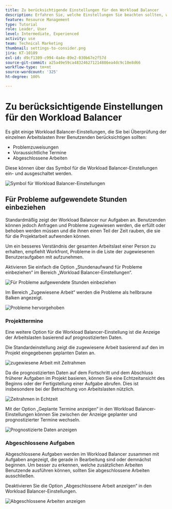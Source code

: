 ```yaml
---
title: Zu berücksichtigende Einstellungen für den Workload Balancer
description: Erfahren Sie, welche Einstellungen Sie beachten sollten, wenn Sie sich mit den einzelnen Arbeitslasten Ihrer Benutzenden vertraut machen.
feature: Resource Management
type: Tutorial
role: Leader, User
level: Intermediate, Experienced
activity: use
team: Technical Marketing
thumbnail: settings-to-consider.png
jira: KT-10189
exl-id: d9cf1309-c994-4a4e-89e2-030b67e2f57d
source-git-commit: a25a49e59ca483246271214886ea4dc9c10e8d66
workflow-type: tm+mt
source-wordcount: '325'
ht-degree: 100%

---
```


# Zu berücksichtigende Einstellungen für den Workload Balancer

Es gibt einige Workload Balancer-Einstellungen, die Sie bei Überprüfung der einzelnen Arbeitslasten Ihrer Benutzenden berücksichtigen sollten:

* Problemzuweisungen
* Voraussichtliche Termine
* Abgeschlossene Arbeiten


Diese können über das Symbol für die Workload Balancer-Einstellungen ein- und ausgeschaltet werden.

![Symbol für Workload Balancer-Einstellungen](assets/STC_01.png)

## Für Probleme aufgewendete Stunden einbeziehen

Standardmäßig zeigt der Workload Balancer nur Aufgaben an. Benutzenden können jedoch Anfragen und Probleme zugewiesen werden, die erfüllt oder behoben werden müssen und die ihnen einen Teil der Zeit rauben, die sie für die Projektarbeit aufwenden können.

Um ein besseres Verständnis der gesamten Arbeitslast einer Person zu erhalten, empfiehlt Workfront, Probleme in die Liste der zugewiesenen Benutzeraufgaben mit aufzunehmen.

Aktivieren Sie einfach die Option „Stundenaufwand für Probleme einbeziehen“ im Bereich „Workload Balancer-Einstellungen“.

![Für Probleme aufgewendete Stunden einbeziehen](assets/STC_02.png)

Im Bereich „Zugewiesene Arbeit“ werden die Probleme als hellbraune Balken angezeigt.

![Probleme hervorgehoben](assets/STC_03.png)

### Projekttermine

Eine weitere Option für die Workload Balancer-Einstellung ist die Anzeige der Arbeitslasten basierend auf prognostizierten Daten.

Die Standardeinstellung zeigt die zugewiesene Arbeit basierend auf den im Projekt eingegebenen geplanten Daten an.

![zugewiesene Arbeit mit Zeitrahmen](assets/STC_04.png)

Da die prognostizierten Daten auf dem Fortschritt und dem Abschluss früherer Aufgaben im Projekt basieren, können Sie eine Echtzeitansicht des Beginns oder der Fertigstellung einer Aufgabe abrufen. Dies ist insbesondere bei der Betrachtung von Arbeitslasten nützlich.

![Zeitrahmen in Echtzeit](assets/STC_05.png)

Mit der Option „Geplante Termine anzeigen“ in den Workload Balancer-Einstellungen können Sie zwischen der Anzeige geplanter und prognostizierter Termine wechseln.

![Prognostizierte Daten anzeigen](assets/STC_06.png)

### Abgeschlossene Aufgaben

Abgeschlossene Aufgaben werden im Workload Balancer zusammen mit Aufgaben angezeigt, die gerade in Bearbeitung sind oder demnächst beginnen. Um besser zu erkennen, welche zusätzlichen Arbeiten Benutzende ausführen können, sollten Sie abgeschlossene Arbeiten ausschließen.

Deaktivieren Sie die Option „Abgeschlossene Arbeit anzeigen“ in den Workload Balancer-Einstellungen.

![Abgeschlossene Arbeiten anzeigen](assets/STC_07.png)
